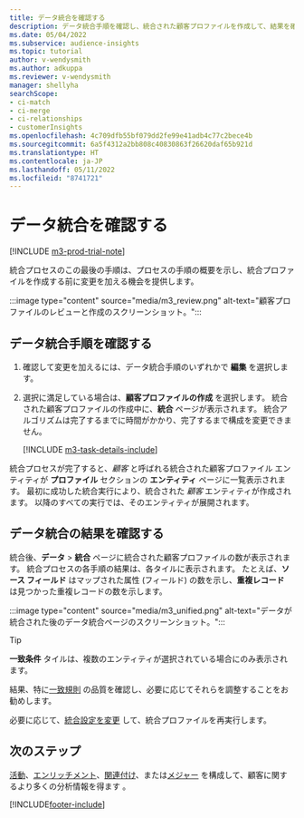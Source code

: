```yaml
---
title: データ統合を確認する
description: データ統合手順を確認し、統合された顧客プロファイルを作成して、結果を確認する
ms.date: 05/04/2022
ms.subservice: audience-insights
ms.topic: tutorial
author: v-wendysmith
ms.author: adkuppa
ms.reviewer: v-wendysmith
manager: shellyha
searchScope:
- ci-match
- ci-merge
- ci-relationships
- customerInsights
ms.openlocfilehash: 4c709dfb55bf079dd2fe99e41adb4c77c2bece4b
ms.sourcegitcommit: 6a5f4312a2bb808c40830863f26620daf65b921d
ms.translationtype: HT
ms.contentlocale: ja-JP
ms.lasthandoff: 05/11/2022
ms.locfileid: "8741721"
---
```

# <a name="review-data-unification"></a>データ統合を確認する

[!INCLUDE [m3-prod-trial-note](includes/m3-prod-trial-note.md)]

統合プロセスのこの最後の手順は、プロセスの手順の概要を示し、統合プロファイルを作成する前に変更を加える機会を提供します。

:::image type="content" source="media/m3_review.png" alt-text="顧客プロファイルのレビューと作成のスクリーンショット。":::

## <a name="review-the-data-unification-steps"></a>データ統合手順を確認する

1. 確認して変更を加えるには、データ統合手順のいずれかで **編集** を選択します。

1. 選択に満足している場合は、**顧客プロファイルの作成** を選択します。 統合された顧客プロファイルの作成中に、**統合** ページが表示されます。 統合アルゴリズムは完了するまでに時間がかかり、完了するまで構成を変更できません。

   [!INCLUDE [m3-task-details-include](includes/m3-task-details.md)]

統合プロセスが完了すると、*顧客* と呼ばれる統合された顧客プロファイル エンティティが **プロファイル** セクションの **エンティティ** ページに一覧表示されます。 最初に成功した統合実行により、統合された *顧客* エンティティが作成されます。 以降のすべての実行では、そのエンティティが展開されます。

## <a name="review-the-results-of-data-unification"></a>データ統合の結果を確認する

統合後、**データ** > **統合** ページに統合された顧客プロファイルの数が表示されます。 統合プロセスの各手順の結果は、各タイルに表示されます。 たとえば、**ソース フィールド** はマップされた属性 (フィールド) の数を示し、**重複レコード** は見つかった重複レコードの数を示します。

:::image type="content" source="media/m3_unified.png" alt-text="データが統合された後のデータ統合ページのスクリーンショット。":::

> [!TIP]
> **一致条件** タイルは、複数のエンティティが選択されている場合にのみ表示されます。

結果、特に[一致規則](data-unification-update.md#manage-match-rules) の品質を確認し、必要に応じてそれらを調整することをお勧めします。

必要に応じて、[統合設定を変更](data-unification-update.md) して、統合プロファイルを再実行します。

## <a name="next-step"></a>次のステップ

[活動](activities.md)、[エンリッチメント](enrichment-hub.md)、[関連付け](relationships.md)、または[メジャー](measures.md) を構成して、顧客に関するより多くの分析情報を得ます 。

[!INCLUDE[footer-include](includes/footer-banner.md)]
